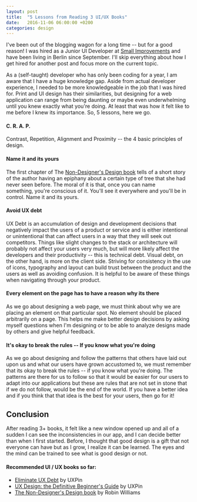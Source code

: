 ```yaml
---
layout: post
title:  "5 Lessons from Reading 3 UI/UX Books"
date:   2016-11-06 06:00:00 +0200
categories: design
---
```

I've been out of the blogging wagon for a long time -- but for a good reason! I was hired as a Junior UI Developer at [Small Improvements](https://www.small-improvements.com/) and have been living in Berlin since September. I'll skip everything about how I get hired for another post and focus more on the current topic.

As a (self-taught) developer who has only been coding for a year, I am aware that I have a huge knowledge gap. Aside from actual developer experience, I needed to be more knowledgeable in the job that I was hired for. Print and UI design has their similarities, but designing for a web application can range from being daunting or maybe even underwhelming until you knew exactly what you're doing. At least that was how it felt like to me before I knew its importance. So, 5 lessons, here we go.


#### C. R. A. P.

Contrast, Repetition, Alignment and Proximity -- the 4 basic principles of design.

#### Name it and its yours

The first chapter of The [Non-Designer's Design book](https://www.goodreads.com/book/show/41597.The_Non_Designer_s_Design_Book) tells of a short story of the author having an epiphany about a certain type of tree that she had never seen before. The moral of it is that, once you can name something, you're conscious of it. You'll see it everywhere and you'll be in control. Name it and its yours.

#### Avoid UX debt

UX Debt is an accumulation of design and development decisions that negatively impact the users of a product or service and is either intentional or unintentional that can affect users in a way that they will seek out competitors. Things like slight changes to the stack or architecture will probably not affect your users very much, but will more likely affect the developers and their productivity -- this is technical debt. Visual debt, on the other hand, is more on the client side. Striving for consistency in the use of icons, typography and layout can build trust between the product and the users as well as avoiding confusion. It is helpful to be aware of these things when navigating through your product.

#### Every element on the page has to have a reason why its there

As we go about designing a web page, we must think about why we are placing an element on that particular spot. No element should be placed arbitrarily on a page. This helps me make better design decisions by asking myself questions when I'm designing or to be able to analyze designs made by others and give helpful feedback.

#### It's okay to break the rules -- If you know what you're doing

As we go about designing and follow the patterns that others have laid out upon us and what our users have grown accustomed to, we must remember that its okay to break the rules -- if you know what you're doing. The patterns are there for us to follow so that it would be easier for our users to adapt into our applications but these are rules that are not set in stone that if we do not follow, would be the end of the world. If you have a better idea and if you think that that idea is the best for your users, then go for it!

## Conclusion
After reading 3+ books, it felt like a new window opened up and all of a sudden I can see the inconsistencies in our app, and I can decide better than when I first started. Before, I thought that good design is a gift that not everyone can have but as I grow, I realize it can be learned. The eyes and the mind can be trained to see what is good design or not.

#### Recommended UI / UX books so far:

* [Eliminate UX Debt](https://www.uxpin.com/studio/ebooks/eliminate-ux-debt-enterprise-products/) by UXPin
* [UX Design: the Definitive Beginner's Guide](https://www.uxpin.com/studio/ebooks/ux-design-definitive-beginner-guide/) by UXPin
* [The Non-Designer's Design book](https://www.goodreads.com/book/show/41597.The_Non_Designer_s_Design_Book) by Robin Williams
